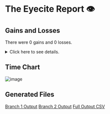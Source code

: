 # The Eyecite Report :eye:



Gains and Losses
---------
There were 0 gains and 0 losses.

<details>
<summary>Click here to see details.</summary>

|     id     |  Gain  |  Loss  |
| ---------- | ------ | ------ |


</details>



Time Chart
---------

![image](https://raw.githubusercontent.com/freelawproject/reporters-db/artifacts/167/results/chart.png)


Generated Files
---------

[Branch 1 Output](https://raw.githubusercontent.com/freelawproject/reporters-db/artifacts/167/results/original.json)
[Branch 2 Output](https://raw.githubusercontent.com/freelawproject/reporters-db/artifacts/167/results/update.json)
[Full Output CSV ](https://raw.githubusercontent.com/freelawproject/reporters-db/artifacts/167/results/output.csv)
